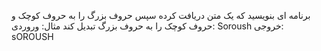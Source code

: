 برنامه ای بنویسید که یک متن دریافت کرده سپس حروف بزرگ را به حروف کوچک و حروف کوچک را به حروف بزرگ تبدیل کند
مثال:
وروردی: Soroush
خروجی: sOROUSH